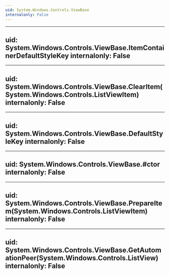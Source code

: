 ```yaml
---
uid: System.Windows.Controls.ViewBase
internalonly: False
---
```


---
uid: System.Windows.Controls.ViewBase.ItemContainerDefaultStyleKey
internalonly: False
---

---
uid: System.Windows.Controls.ViewBase.ClearItem(System.Windows.Controls.ListViewItem)
internalonly: False
---

---
uid: System.Windows.Controls.ViewBase.DefaultStyleKey
internalonly: False
---

---
uid: System.Windows.Controls.ViewBase.#ctor
internalonly: False
---

---
uid: System.Windows.Controls.ViewBase.PrepareItem(System.Windows.Controls.ListViewItem)
internalonly: False
---

---
uid: System.Windows.Controls.ViewBase.GetAutomationPeer(System.Windows.Controls.ListView)
internalonly: False
---
